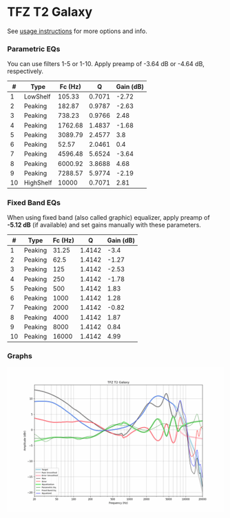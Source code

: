 # TFZ T2 Galaxy
See [usage instructions](https://github.com/jaakkopasanen/AutoEq#usage) for more options and info.

### Parametric EQs
You can use filters 1-5 or 1-10. Apply preamp of -3.64 dB or -4.64 dB, respectively.

|   # | Type      |   Fc (Hz) |      Q |   Gain (dB) |
|-----|-----------|-----------|--------|-------------|
|   1 | LowShelf  |    105.33 | 0.7071 |       -2.72 |
|   2 | Peaking   |    182.87 | 0.9787 |       -2.63 |
|   3 | Peaking   |    738.23 | 0.9766 |        2.48 |
|   4 | Peaking   |   1762.68 | 1.4837 |       -1.68 |
|   5 | Peaking   |   3089.79 | 2.4577 |        3.8  |
|   6 | Peaking   |     52.57 | 2.0461 |        0.4  |
|   7 | Peaking   |   4596.48 | 5.6524 |       -3.64 |
|   8 | Peaking   |   6000.92 | 3.8688 |        4.68 |
|   9 | Peaking   |   7288.57 | 5.9774 |       -2.19 |
|  10 | HighShelf |  10000    | 0.7071 |        2.81 |

### Fixed Band EQs
When using fixed band (also called graphic) equalizer, apply preamp of **-5.12 dB** (if available) and set gains manually with these parameters.

|   # | Type    |   Fc (Hz) |      Q |   Gain (dB) |
|-----|---------|-----------|--------|-------------|
|   1 | Peaking |     31.25 | 1.4142 |       -3.4  |
|   2 | Peaking |     62.5  | 1.4142 |       -1.27 |
|   3 | Peaking |    125    | 1.4142 |       -2.53 |
|   4 | Peaking |    250    | 1.4142 |       -1.78 |
|   5 | Peaking |    500    | 1.4142 |        1.83 |
|   6 | Peaking |   1000    | 1.4142 |        1.28 |
|   7 | Peaking |   2000    | 1.4142 |       -0.82 |
|   8 | Peaking |   4000    | 1.4142 |        1.87 |
|   9 | Peaking |   8000    | 1.4142 |        0.84 |
|  10 | Peaking |  16000    | 1.4142 |        4.99 |

### Graphs
![](./TFZ%20T2%20Galaxy.png)
